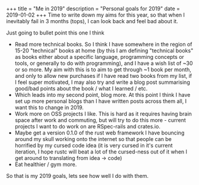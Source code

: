 +++
title = "Me in 2019"
description = "Personal goals for 2019"
date = 2019-01-02
+++
Time to write down my aims for this year, so that when I inevitably fail in 3 months (tops), I can look back and feel bad about it.

<!-- more -->
Just going to bullet point this one I think

- Read more technical books. So I think I have somewhere in the region of 15-20 "technical" books at home (by this I am defining "technical books" as books either about a specific language, programming concepts or tools, or generally to do with programming), and I have a wish list of ~30 or so more. My aim with this is to aim to get through ~1 book per month, and only to allow new purchases if I have read two books from my list, if I feel super motivated, I may also try and write a blog post summarising good/bad points about the book / what I learned / etc.
- Which leads into my second point, blog more. At this point I think I have set up more personal blogs than I have written posts across them all, I want this to change in 2019.
- Work more on OSS projects I like. This is hard as it requires having brain space after work and commuting, but will try to do this more - current projects I want to do work on are RSpec-rails and crates.io.
- Maybe get a version 0.1.0 of the rust web framework I have bouncing around my skull working onto the internet so that people can be horrified by my cursed code idea (it is very cursed in it's current iteration, I hope rustc will beat a lot of the cursed-ness out of it when I get around to translating from idea -> code)
- Eat healthier / gym more.

So that is my 2019 goals, lets see how well I do with them.
